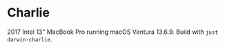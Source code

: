 # Charlie

2017 Intel 13" MacBook Pro running macOS Ventura 13.6.9. Build with `just darwin-charlie`.
